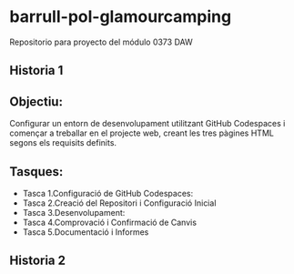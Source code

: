 # barrull-pol-glamourcamping
Repositorio para proyecto del módulo 0373 DAW
## Historia 1

## Objectiu:

Configurar un entorn de desenvolupament utilitzant GitHub Codespaces i començar a treballar en el projecte web, creant les tres pàgines HTML segons els requisits definits.

## Tasques:

- Tasca 1.Configuració de GitHub Codespaces:
- Tasca 2.Creació del Repositori i Configuració Inicial
- Tasca 3.Desenvolupament:
- Tasca 4.Comprovació i Confirmació de Canvis
- Tasca 5.Documentació i Informes

## Historia 2
 

